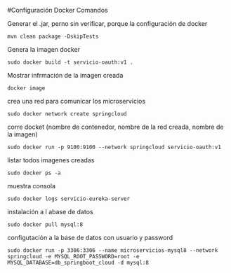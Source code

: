 #Configuración Docker Comandos

Generar el .jar, perno sin verificar, porque la configuración de docker

```
mvn clean package -DskipTests
```
Genera la imagen docker

```
sudo docker build -t servicio-oauth:v1 .
```

Mostrar infrmación de la imagen creada
```
docker image
```

crea una red para comunicar los microservicios

```
sudo docker network create springcloud
```


corre docket (nombre de contenedor, nombre de la red creada, nombre de la imagen)

```
sudo docker run -p 9100:9100 --network springcloud servicio-oauth:v1
```

listar todos imagenes creadas
```
sudo docker ps -a
```

muestra consola
```
sudo docker logs servicio-eureka-server
```

instalación a l abase de datos
```
sudo docker pull mysql:8
```

configutación a la base de datos con usuario y password
```
sudo docker run -p 3306:3306 --name microservicios-mysql8 --network springcloud -e MYSQL_ROOT_PASSWORD=root -e MYSQL_DATABASE=db_springboot_cloud -d mysql:8
```
